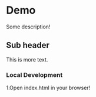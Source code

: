 # Demo

Some description!

## Sub header

This is more text.

### Local Development

1.Open index.html in your browser!
